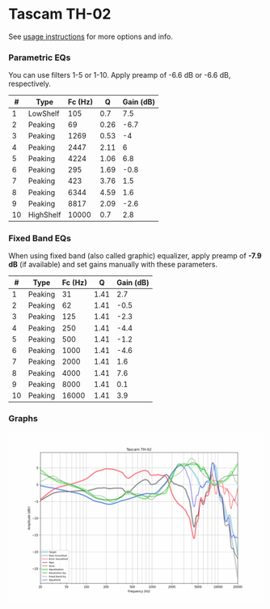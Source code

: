 # Tascam TH-02
See [usage instructions](https://github.com/jaakkopasanen/AutoEq#usage) for more options and info.

### Parametric EQs
You can use filters 1-5 or 1-10. Apply preamp of -6.6 dB or -6.6 dB, respectively.

|   # | Type      |   Fc (Hz) |    Q |   Gain (dB) |
|-----|-----------|-----------|------|-------------|
|   1 | LowShelf  |       105 | 0.7  |         7.5 |
|   2 | Peaking   |        69 | 0.26 |        -6.7 |
|   3 | Peaking   |      1269 | 0.53 |        -4   |
|   4 | Peaking   |      2447 | 2.11 |         6   |
|   5 | Peaking   |      4224 | 1.06 |         6.8 |
|   6 | Peaking   |       295 | 1.69 |        -0.8 |
|   7 | Peaking   |       423 | 3.76 |         1.5 |
|   8 | Peaking   |      6344 | 4.59 |         1.6 |
|   9 | Peaking   |      8817 | 2.09 |        -2.6 |
|  10 | HighShelf |     10000 | 0.7  |         2.8 |

### Fixed Band EQs
When using fixed band (also called graphic) equalizer, apply preamp of **-7.9 dB** (if available) and set gains manually with these parameters.

|   # | Type    |   Fc (Hz) |    Q |   Gain (dB) |
|-----|---------|-----------|------|-------------|
|   1 | Peaking |        31 | 1.41 |         2.7 |
|   2 | Peaking |        62 | 1.41 |        -0.5 |
|   3 | Peaking |       125 | 1.41 |        -2.3 |
|   4 | Peaking |       250 | 1.41 |        -4.4 |
|   5 | Peaking |       500 | 1.41 |        -1.2 |
|   6 | Peaking |      1000 | 1.41 |        -4.6 |
|   7 | Peaking |      2000 | 1.41 |         1.6 |
|   8 | Peaking |      4000 | 1.41 |         7.6 |
|   9 | Peaking |      8000 | 1.41 |         0.1 |
|  10 | Peaking |     16000 | 1.41 |         3.9 |

### Graphs
![](./Tascam%20TH-02.png)
